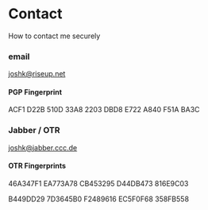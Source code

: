 # Contact
How to contact me securely

### email 

joshk@riseup.net

#### PGP Fingerprint

ACF1 D22B 510D 33A8 2203 DBD8 E722 A840 F51A BA3C

### Jabber / OTR

joshk@jabber.ccc.de

#### OTR Fingerprints

46A347F1 EA773A78 CB453295 D44DB473 816E9C03

B449DD29 7D3645B0 F2489616 EC5F0F68 358FB558

